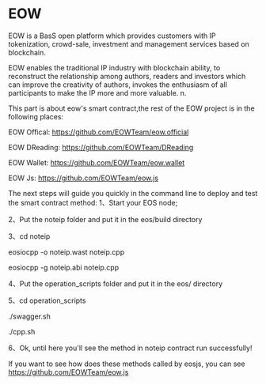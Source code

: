 # EOW
EOW is a BasS open platform which provides customers with IP tokenization, crowd-sale, investment and management services based on blockchain. 

EOW enables the traditional IP industry with blockchain ability, to reconstruct the relationship among authors, readers and investors which can improve the creativity of authors, invokes the enthusiasm of all participants to make the IP more and more valuable. n.

This part is about eow's smart contract,the rest of the EOW project is in the following places:

EOW Offical: https://github.com/EOWTeam/eow.official

EOW DReading: https://github.com/EOWTeam/DReading

EOW Wallet: https://github.com/EOWTeam/eow.wallet

EOW Js: https://github.com/EOWTeam/eow.js

The next steps will guide you quickly in the command line to deploy and test the smart contract method:
1、Start your EOS node;

2、Put the noteip folder and put it in the eos/build directory

3、cd noteip

eosiocpp -o noteip.wast noteip.cpp

eosiocpp -g noteip.abi noteip.cpp

4、Put the operation_scripts folder and put it in the eos/ directory

5、cd operation_scripts

./swagger.sh

./cpp.sh

6、Ok, until here you'll see the method in noteip contract run successfully!

If you want to see how does these methods called by eosjs, you can see https://github.com/EOWTeam/eow.js